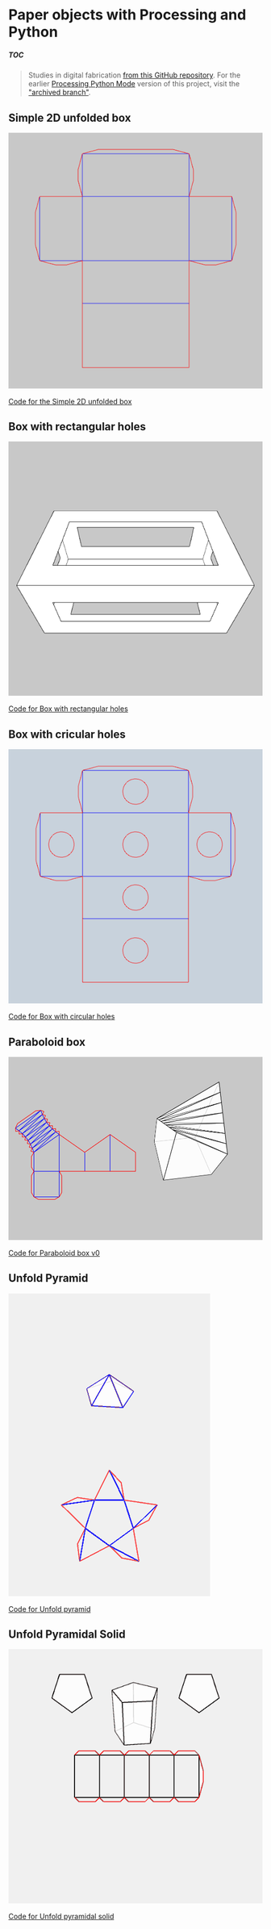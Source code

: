 # Paper objects with Processing and Python

##### TOC

> Studies in digital fabrication [from this GitHub repository](https://github.com/villares/Paper-objects-with-Processing-and-Python/).
> For the earlier [Processing Python Mode](https://abav.lugaralgum.com/como-instalar-o-processing-modo-python/index-EN.html) version of this project, visit the ["archived branch"](https://github.com/villares/Paper-objects-with-Processing-and-Python/tree/Processing-Python-mode).

## Simple 2D unfolded box

![simple_2D_unfolded_box](simple_2D_unfolded_box/simple_2D_unfolded_box.png)

[Code for the Simple 2D unfolded box](https://github.com/villares/Paper-objects-with-Processing-and-Python/tree/main/simple_2D_unfolded_box/)

## Box with rectangular holes

![box_with_rectangular_holes](box_with_rectangular_holes/sketch_190522a.gif)

[Code for Box with rectangular holes](https://github.com/villares/Paper-objects-with-Processing-and-Python/tree/main/box_with_rectangular_holes/) 

## Box with cricular holes

![box_with_circular_holes](box_with_circular_holes/sketch_190918a.gif)

[Code for Box with circular holes](https://github.com/villares/Paper-objects-with-Processing-and-Python/tree/main/box_with_circular_holes/) 

## Paraboloid box

![paraboloid_box_v0](paraboloid_box_v0/paraboloid_box_v0.png)

[Code for Paraboloid box v0](https://github.com/villares/Paper-objects-with-Processing-and-Python/tree/main/paraboloid_box_v0/)

## Unfold Pyramid

![unfold_pyramid](unfold_pyramid/sketch_190502a.gif)

[Code for Unfold pyramid](https://github.com/villares/Paper-objects-with-Processing-and-Python/tree/main/unfold_pyramid/)

## Unfold Pyramidal Solid

![unfold_pyramidal_solid](unfold_pyramidal_solid_py5/sketch_190509a.gif)

[Code for Unfold pyramidal solid](https://github.com/villares/Paper-objects-with-Processing-and-Python/tree/main/unfold_pyramidal_solid_py5/) 

